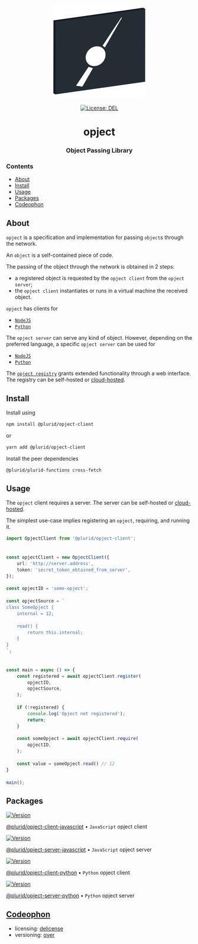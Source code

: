 <p align="center">
    <img src="https://raw.githubusercontent.com/plurid/opject/master/about/identity/opject-logo.png" height="250px">
    <br />
    <br />
    <a target="_blank" href="https://github.com/plurid/opject/blob/master/LICENSE">
        <img src="https://img.shields.io/badge/license-DEL-blue.svg?colorB=1380C3&style=for-the-badge" alt="License: DEL">
    </a>
</p>



<h1 align="center">
    opject
</h1>


<h3 align="center">
    Object Passing Library
</h3>



### Contents

+ [About](#about)
+ [Install](#install)
+ [Usage](#usage)
+ [Packages](#packages)
+ [Codeophon](#codeophon)



## About

`opject` is a specification and implementation for passing `object`s through the network.

An `object` is a self-contained piece of code.

The passing of the object through the network is obtained in 2 steps:

+ a registered object is requested by the `opject client` from the `opject server`;
+ the `opject client` instantiates or runs in a virtual machine the received object.

`opject` has clients for

+ [`NodeJS`](https://github.com/plurid/opject/tree/master/packages/javascript/opject-client)
+ [`Python`](https://github.com/plurid/opject/tree/master/packages/python/opject-client)

The `opject server` can serve any kind of object. However, depending on the preferred language, a specific `opject server` can be used for

+ [`NodeJS`](https://github.com/plurid/opject/tree/master/packages/javascript/opject-server)
+ [`Python`](https://github.com/plurid/opject/tree/master/packages/python/opject-server)

The [`opject registry`](https://github.com/plurid/opject/tree/master/packages/registry) grants extended functionality through a web interface. The registry can be self-hosted or [cloud-hosted](https://opject.plurid.cloud).



## Install

Install using

``` bash
npm install @plurid/opject-client
```

or

``` bash
yarn add @plurid/opject-client
```

Install the peer dependencies

``` bash
@plurid/plurid-functions cross-fetch
```


## Usage

The `opject` client requires a server. The server can be self-hosted or [cloud-hosted](https://opject.plurid.cloud).

The simplest use-case implies registering an `opject`, requiring, and running it.

``` typescript
import OpjectClient from '@plurid/opject-client';


const opjectClient = new OpjectClient({
    url: 'http://server.address',
    token: 'secret_token_obtained_from_server',
});

const opjectID = 'some-opject';

const opjectSource = `
class SomeOpject {
    internal = 12;

    read() {
        return this.internal;
    }
}
`;


const main = async () => {
    const registered = await opjectClient.register(
        opjectID,
        opjectSource,
    );

    if (!registered) {
        console.log('Opject not registered');
        return;
    }

    const someOpject = await opjectClient.require(
        opjectID,
    );

    const value = someOpject.read() // 12
}

main();
```



## Packages

<a target="_blank" href="https://www.npmjs.com/package/@plurid/opject-client">
    <img src="https://img.shields.io/npm/v/@plurid/opject-client.svg?logo=npm&colorB=1380C3&style=for-the-badge" alt="Version">
</a>

[@plurid/opject-client-javascript][opject-client-javascript] • `JavaScript` opject client

[opject-client-javascript]: https://github.com/plurid/opject/tree/master/packages/javascript/opject-client


<a target="_blank" href="https://www.npmjs.com/package/@plurid/opject-server">
    <img src="https://img.shields.io/npm/v/@plurid/opject-server.svg?logo=npm&colorB=1380C3&style=for-the-badge" alt="Version">
</a>

[@plurid/opject-server-javascript][opject-server-javascript] • `JavaScript` opject server

[opject-server-javascript]: https://github.com/plurid/opject/tree/master/packages/javascript/opject-server



<a target="_blank" href="https://pypi.org/project/opject-client">
    <img src="https://img.shields.io/pypi/v/opject-client.svg?logo=pypi&colorB=1380C3&style=for-the-badge" alt="Version">
</a>

[@plurid/opject-client-python][opject-client-python] • `Python` opject client

[opject-client-python]: https://github.com/plurid/opject/tree/master/packages/python/opject-client


<a target="_blank" href="https://pypi.org/project/opject-server">
    <img src="https://img.shields.io/pypi/v/opject-server.svg?logo=pypi&colorB=1380C3&style=for-the-badge" alt="Version">
</a>

[@plurid/opject-server-python][opject-server-python] • `Python` opject server

[opject-server-python]: https://github.com/plurid/opject/tree/master/packages/python/opject-server



## [Codeophon](https://github.com/ly3xqhl8g9/codeophon)

+ licensing: [delicense](https://github.com/ly3xqhl8g9/delicense)
+ versioning: [αver](https://github.com/ly3xqhl8g9/alpha-versioning)
